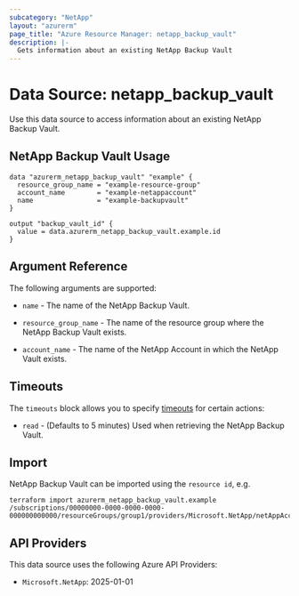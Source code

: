 ```yaml
---
subcategory: "NetApp"
layout: "azurerm"
page_title: "Azure Resource Manager: netapp_backup_vault"
description: |-
  Gets information about an existing NetApp Backup Vault
---
```


# Data Source: netapp_backup_vault

Use this data source to access information about an existing NetApp Backup Vault.

## NetApp Backup Vault Usage

```hcl
data "azurerm_netapp_backup_vault" "example" {
  resource_group_name = "example-resource-group"
  account_name        = "example-netappaccount"
  name                = "example-backupvault"
}

output "backup_vault_id" {
  value = data.azurerm_netapp_backup_vault.example.id
}
```

## Argument Reference

The following arguments are supported:

* `name` - The name of the NetApp Backup Vault.

* `resource_group_name` - The name of the resource group where the NetApp Backup Vault exists.

* `account_name` - The name of the NetApp Account in which the NetApp Vault exists.

## Timeouts

The `timeouts` block allows you to specify [timeouts](https://www.terraform.io/language/resources/syntax#operation-timeouts) for certain actions:

* `read` - (Defaults to 5 minutes) Used when retrieving the NetApp Backup Vault.

## Import

NetApp Backup Vault can be imported using the `resource id`, e.g.

```shell
terraform import azurerm_netapp_backup_vault.example /subscriptions/00000000-0000-0000-0000-000000000000/resourceGroups/group1/providers/Microsoft.NetApp/netAppAccounts/account1/backupPolicies/backupvault1
```

## API Providers
<!-- This section is generated, changes will be overwritten -->
This data source uses the following Azure API Providers:

* `Microsoft.NetApp`: 2025-01-01
